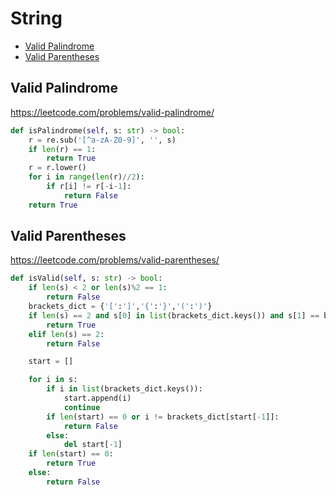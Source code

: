 # String

+ [Valid Palindrome](#valid-palindrome)
+ [Valid Parentheses](#valid-parentheses)
<!--  -->
## Valid Palindrome

https://leetcode.com/problems/valid-palindrome/

```python
def isPalindrome(self, s: str) -> bool:
    r = re.sub('[^a-zA-Z0-9]', '', s)
    if len(r) == 1:
        return True
    r = r.lower()
    for i in range(len(r)//2):
        if r[i] != r[-i-1]:
            return False
    return True    
```

## Valid Parentheses

https://leetcode.com/problems/valid-parentheses/

```python
def isValid(self, s: str) -> bool:
    if len(s) < 2 or len(s)%2 == 1:
        return False
    brackets_dict = {'[':']','{':'}','(':')'}
    if len(s) == 2 and s[0] in list(brackets_dict.keys()) and s[1] == brackets_dict[s[0]]:
        return True
    elif len(s) == 2:
        return False

    start = []

    for i in s:
        if i in list(brackets_dict.keys()):
            start.append(i)
            continue
        if len(start) == 0 or i != brackets_dict[start[-1]]:
            return False
        else:
            del start[-1]
    if len(start) == 0:
        return True
    else:
        return False 
```
